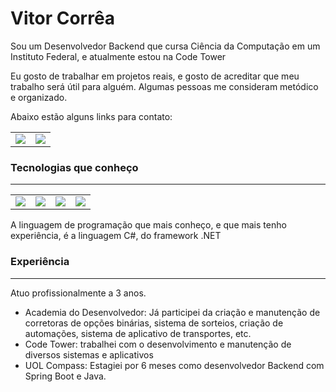 # Vitor Corrêa
Sou um Desenvolvedor Backend que cursa Ciência da Computação em um Instituto Federal, e atualmente estou na Code Tower

Eu gosto de trabalhar em projetos reais, e gosto de acreditar que meu trabalho será útil para alguém. Algumas pessoas me consideram metódico e organizado. 

Abaixo estão alguns links para contato:
<div>
    <table>
        <tr>
            <td>
                <a href="https://www.linkedin.com/in/jo%C3%A3o-vitor-oliveira-corr%C3%AAa-2b706020a/">
                    <img src="https://img.shields.io/badge/LinkedIn-0077B5?style=for-the-badge&logo=linkedin&logoColor=white" />
                </a>
            </td>
            <td>
                <a href="https://github.com/correavitor4">
                    <img src="https://img.shields.io/badge/GitHub-100000?style=for-the-badge&logo=github&logoColor=white" />
                </a>
            </td>
        </tr>
    </table>
</div>

### Tecnologias que conheço
---
<table>
    <tr>
        <td>
            <a href="https://dotnet.microsoft.com/pt-br/">
                <img src="https://img.shields.io/badge/.NET-512BD4?style=for-the-badge&logo=dotnet&logoColor=white" />
            </a>
        </td>
        <td>
            <a href="https://www.docker.com/">
                <img src="https://img.shields.io/badge/Docker-2CA5E0?style=for-the-badge&logo=docker&logoColor=white"/>
            </a>
        </td>
        <td>
            <a href="https://spring.io/projects/spring-boot">
                <img src="https://img.shields.io/badge/Spring_Boot-F2F4F9?style=for-the-badge&logo=spring-boot"/>
            </a>
        </td>
        <td>
            <a href="https://go.dev/">
                <img src="https://img.shields.io/badge/go-%2300ADD8.svg?style=for-the-badge&logo=go&logoColor=white"/>
            </a>
        </td>
    </tr>
</table>
A linguagem de programação que mais conheço, e que mais tenho experiência, é a linguagem C#, do framework .NET

### Experiência
---
Atuo profissionalmente a 3 anos.
* Academia do Desenvolvedor: Já participei da criação e manutenção de corretoras de opções binárias, sistema de sorteios, criação de automações, sistema de aplicativo de transportes, etc.
* Code Tower: trabalhei com o desenvolvimento e manutenção de diversos sistemas e aplicativos
* UOL Compass: Estagiei por 6 meses como desenvolvedor Backend com Spring Boot e Java.
